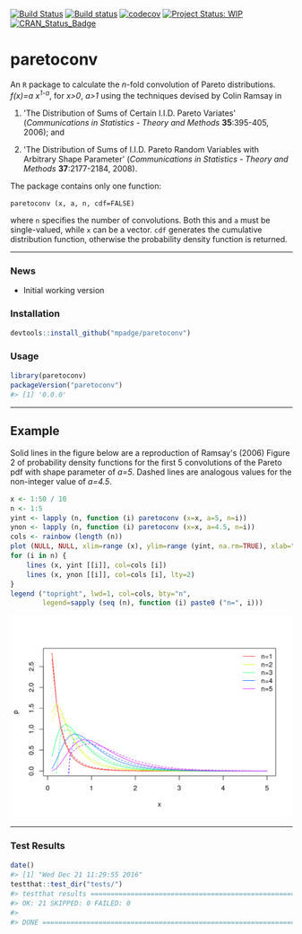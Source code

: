 [![Build Status](https://travis-ci.org/mpadge/paretoconv.svg)](https://travis-ci.org/mpadge/paretoconv) [![Build status](https://ci.appveyor.com/api/projects/status/github/mpadge/paretoconv?svg=true)](https://ci.appveyor.com/project/mpadge/paretoconv) [![codecov](https://codecov.io/gh/mpadge/paretoconv/branch/master/graph/badge.svg)](https://codecov.io/gh/mpadge/paretoconv) [![Project Status: WIP](http://www.repostatus.org/badges/0.1.0/wip.svg)](http://www.repostatus.org/#wip) [![CRAN\_Status\_Badge](http://www.r-pkg.org/badges/version/paretoconv)](http://cran.r-project.org/web/packages/paretoconv)

paretoconv
==========

An `R` package to calculate the *n*-fold convolution of Pareto distributions. *f(x)=a x<sup>1-a</sup>*, for *x&gt;0*, *a&gt;1* using the techniques devised by Colin Ramsay in

1.  'The Distribution of Sums of Certain I.I.D. Pareto Variates' (*Communications in Statistics - Theory and Methods* **35**:395-405, 2006); and

2.  'The Distribution of Sums of I.I.D. Pareto Random Variables with Arbitrary Shape Parameter' (*Communications in Statistics - Theory and Methods* **37**:2177-2184, 2008).

The package contains only one function:

    paretoconv (x, a, n, cdf=FALSE)

where `n` specifies the number of convolutions. Both this and `a` must be single-valued, while `x` can be a vector. `cdf` generates the cumulative distribution function, otherwise the probability density function is returned.

------------------------------------------------------------------------

### News

-   Initial working version

### Installation

``` r
devtools::install_github("mpadge/paretoconv")
```

### Usage

``` r
library(paretoconv)
packageVersion("paretoconv") 
#> [1] '0.0.0'
```

------------------------------------------------------------------------

Example
-------

Solid lines in the figure below are a reproduction of Ramsay's (2006) Figure 2 of probability density functions for the first 5 convolutions of the Pareto pdf with shape parameter of *a=5*. Dashed lines are analogous values for the non-integer value of *a=4.5*.

``` r
x <- 1:50 / 10
n <- 1:5
yint <- lapply (n, function (i) paretoconv (x=x, a=5, n=i))
ynon <- lapply (n, function (i) paretoconv (x=x, a=4.5, n=i))
cols <- rainbow (length (n))
plot (NULL, NULL, xlim=range (x), ylim=range (yint, na.rm=TRUE), xlab="x", ylab="p")
for (i in n) {
    lines (x, yint [[i]], col=cols [i])
    lines (x, ynon [[i]], col=cols [i], lty=2)
}
legend ("topright", lwd=1, col=cols, bty="n", 
        legend=sapply (seq (n), function (i) paste0 ("n=", i)))
```

![](./fig/README-example.png)

------------------------------------------------------------------------

### Test Results

``` r
date()
#> [1] "Wed Dec 21 11:29:55 2016"
testthat::test_dir("tests/")
#> testthat results ========================================================================================================
#> OK: 21 SKIPPED: 0 FAILED: 0
#> 
#> DONE ===================================================================================================================
```
